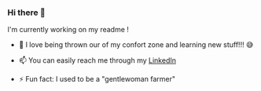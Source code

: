 ### Hi there 👋
I'm currently working on my readme !



- 🌱 I love being thrown our of my confort zone and learning new stuff!!! 😅


- 📫 You can easily reach me through my [LinkedIn](https://www.linkedin.com/in/zohra-bellamine-8b206a287/)

- ⚡ Fun fact: I used to be a "gentlewoman farmer"

